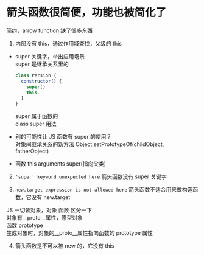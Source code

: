 # 箭头函数很简便，功能也被简化了  
简约，arrow function 缺了很多东西  

1. 内部没有 this，通过作用域查找，父级的 this  

- super 关键字，举出应用场景  
  super 是继承关系里的  
  ```js
  class Persion {
    constructor() {
      super()
      this.
    }
  }
  ```
  super 属于函数的  
  class super 用法  

- 别的可能性让 JS 函数有 super 的使用？  
  对象间继承关系的新方法 Object.setPrototypeOf(childObject, fatherObject)  

- 函数 this arguments super(指向父类)  

2. `'super' keyword unexpected here` 箭头函数没有 super 关键字  

3. `new.target expression is not allowed here` 箭头函数不适合用来做构造函数，它没有 new.target  

JS 一切皆对象，对象 函数 区分一下  
对象有__proto__属性，原型对象  
函数 prototype  
生成对象时，对象的__proto__属性指向函数的 prototype 属性  

4. 箭头函数是不可以被 new 的，它没有 this  